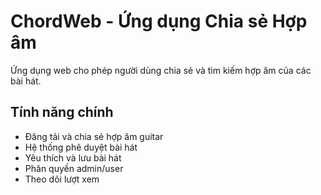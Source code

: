 # ChordWeb - Ứng dụng Chia sẻ Hợp âm

Ứng dụng web cho phép người dùng chia sẻ và tìm kiếm hợp âm của các bài hát.

## Tính năng chính

- Đăng tải và chia sẻ hợp âm guitar
- Hệ thống phê duyệt bài hát
- Yêu thích và lưu bài hát
- Phân quyền admin/user
- Theo dõi lượt xem


